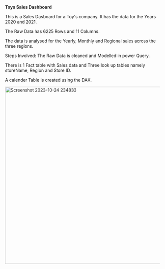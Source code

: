 **Toys Sales Dashboard**

This is a Sales Dasboard for a Toy's company. It has the data for the Years 2020 and 2021. 

The Raw Data has 6225 Rows and 11 Columns.

The data is analysed for the Yearly, Monthly and Regional sales across the three regions.

Steps Involved:
The Raw Data is cleaned and Modelled in power Query.

There is 1 Fact table with Sales data and Three look up tables namely storeName, Region and Store ID.

A calender Table is created using the DAX.



<img width="576" alt="Screenshot 2023-10-24 234833" src="https://github.com/DG0110/Toys-Dashboard/assets/112652526/07c48485-49a2-4251-b47d-79475a40862a">

